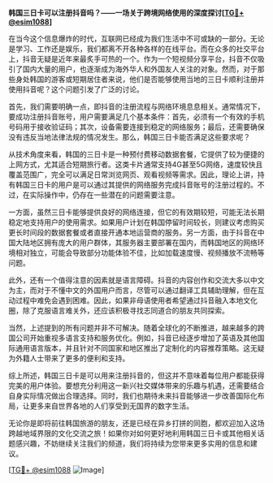 **韩国三日卡可以注册抖音吗？——一场关于跨境网络使用的深度探讨[[TG💪+ @esim1088](https://t.me/s/esim1088)]**

在当今这个信息爆炸的时代，互联网已经成为我们生活中不可或缺的一部分。无论是学习、工作还是娱乐，我们都离不开各种各样的在线平台。而在众多的社交平台上，抖音无疑是近年来最炙手可热的一个。作为一个短视频分享平台，抖音不仅吸引了国内大量的用户，也逐渐成为海外华人和外国友人关注的对象。然而，对于那些身处韩国的游客或短期居住者来说，他们是否能够使用当地的三日卡顺利注册并使用抖音呢？这个问题引发了广泛的讨论。

首先，我们需要明确一点，即抖音的注册流程与网络环境息息相关。通常情况下，要成功注册抖音账号，用户需要满足几个基本条件：首先，必须有一个有效的手机号码用于接收验证码；其次，设备需要连接到稳定的网络服务；最后，还需要确保没有违反当地法律法规的情况发生。那么，韩国三日卡能否满足这些要求呢？

从技术角度来看，韩国的三日卡是一种预付费移动数据套餐，它提供了较为便捷的上网方式，尤其适合短期旅行者。这类卡片通常支持4G甚至5G网络，速度较快且覆盖范围广，完全可以满足日常浏览网页、观看视频等需求。因此，理论上讲，持有韩国三日卡的用户是可以通过其提供的网络服务完成抖音账号的注册过程的。不过，在实际操作中，仍存在一些潜在的问题需要注意。

一方面，虽然三日卡能够提供良好的网络连接，但它的有效期较短，可能无法长期稳定地支持用户的使用需求。如果用户计划在韩国停留时间较长，则建议考虑购买更长时间段的数据套餐或者直接开通本地运营商的服务。另一方面，由于抖音在中国大陆地区拥有庞大的用户群体，其服务器主要部署在国内，而韩国地区的网络环境相对独立，可能会导致部分功能体验不佳，比如加载速度慢、视频播放不流畅等问题。

此外，还有一个值得注意的因素就是语言障碍。抖音的内容创作和交流大多以中文为主，而对于不懂中文的外国用户而言，尽管可以通过翻译工具辅助理解，但在互动过程中难免会遇到困难。因此，如果非母语使用者希望通过抖音融入本地文化圈，除了克服语言难关外，还应该积极寻找志同道合的朋友共同探索。

当然，上述提到的所有问题并非不可解决。随着全球化的不断推进，越来越多的跨国公司开始重视多语言支持和服务优化。例如，抖音已经逐步增加了英语及其他国际通用语言版本，并且针对不同国家和地区推出了定制化的内容推荐策略。这无疑为外籍人士带来了更多的便利和支持。

综上所述，韩国三日卡是可以用来注册抖音的，但这并不意味着每位用户都能获得完美的用户体验。要想充分利用这一新兴社交媒体带来的乐趣与机遇，还需要结合自身实际情况做出合理选择。同时，我们也期待未来抖音能够进一步改善国际化布局，让更多来自世界各地的人们享受到无国界的数字生活。

无论你是即将前往韩国旅游的朋友，还是已经在异乡打拼的同胞，都欢迎加入这场跨越地域界限的文化交流之旅！如果你对如何更好地利用韩国三日卡或其他相关话题感兴趣，不妨继续关注我们的频道，我们将持续为您带来更多实用的信息和建议。

[[TG💪+ @esim1088](https://t.me/s/esim1088) ![Image](https://i.postimg.cc/4NQfJmqS/Snipaste-2025-05-13-00-14-12.png)]